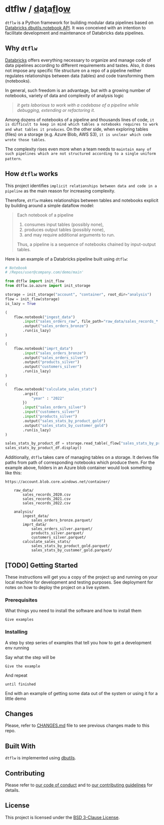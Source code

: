 # dtflw / <ins>d</ins>a<ins>t</ins>a<ins>fl</ins>o<ins>w</ins>

`dtflw` is a Python framework for building modular data pipelines based on [Databricks dbutils.notebook API](https://docs.databricks.com/notebooks/notebook-workflows.html). It was conceived with an intention to facilitate development and maintenance of Databricks data pipelines.

## Why `dtflw`
[Databricks](https://docs.databricks.com/notebooks/index.html) offers everything necessary to organize and manage code of data pipelines according to different requirements and tastes. Also, it does not impose any specific file structure on a repo of a pipeline neither regulates relationships between data (tables) and code transforming them (notebooks).

In general, such freedom is an advantage, but with a growing number of notebooks, variety of data and complexity of analysis logic
>_it gets laborious to work with a codebase of a pipeline while debugging, extending or refactoring it._

Among dozens of notebooks of a pipeline and thousands lines of code, `it is difficult to keep in mind which tables a notebooks requires to work and what tables it produces`. On the other side, when exploring tables (files) on a storage (e.g. Azure Blob, AWS S3), `it is unclear which code wrote those tables`.

The complexity rises even more when a team needs to `maintain many of such pipelines which are not structured according to a single uniform pattern`.

## How `dtflw` works
This project identifies `implicit relationships between data and code in a pipeline` as the main reason for increasing complexity.

Therefore, `dtflw` makes relationships between tables and notebooks explicit by building around a simple dataflow model:
> Each notebook of a pipeline
> 1. consumes input tables (possibly none), 
> 2. produces output tables (possibly none),
> 3. and may require additional arguments to run.  
>
> Thus, a pipeline is a sequence of notebooks chained by input-output tables.

Here is an example of a Databricks pipeline built using `dtflw`:

```python
# Notebook 
# /Repos/user@company.com/demo/main'

from dtflw import init_flow
from dtflw.io.azure import init_storage

storage = init_storage("account", "container", root_dir="analysis")
flow = init_flow(storage)
is_lazy = True

(
    flow.notebook("ingest_data")
        .input("sales_orders_raw", file_path="raw_data/sales_records_*.csv")
        .output("sales_orders_bronze")
        .run(is_lazy)
)

(
    flow.notebook("imprt_data")
        .input("sales_orders_bronze")
        .output("sales_orders_silver")
        .output("products_silver")
        .output("customers_silver")
        .run(is_lazy)
)

(
    flow.notebook("calculate_sales_stats")
        .args({
            "year" : "2022"
        })
        .input("sales_orders_silver")
        .input("customers_silver")
        .input("products_silver")
        .output("sales_stats_by_product_gold")
        .output("sales_stats_by_customer_gold")
        .run(is_lazy)
)

sales_stats_by_product_df = storage.read_table(_flow["sales_stats_by_product_gold"])
sales_stats_by_product_df.display()
```

Additionally, `dtflw` takes care of managing tables on a storage. It derives file paths from path of corresponding notebooks which produce them. For the example above, folders in an Azure blob container would look something like this:
```
https://account.blob.core.windows.net/container/

    raw_data/
        sales_records_2020.csv
        sales_records_2021.csv
        sales_records_2022.csv

    analysis/
        ingest_data/
            sales_orders_bronze.parquet/
        imprt_data/
            sales_orders_silver.parquet/
            products_silver.parquet/
            customers_silver.parquet/
        calculate_sales_stats/
            sales_stats_by_product_gold.parquet/
            sales_stats_by_customer_gold.parquet/
```

## [TODO] Getting Started

These instructions will get you a copy of the project up and running on your local machine for development and testing purposes. See deployment for notes on how to deploy the project on a live system.

### Prerequisites

What things you need to install the software and how to install them

```
Give examples
```

### Installing

A step by step series of examples that tell you how to get a development env running

Say what the step will be

```
Give the example
```

And repeat

```
until finished
```

End with an example of getting some data out of the system or using it for a little demo

## Changes

Please, refer to [CHANGES.md]() file to see previous changes made to this repo.

## Built With

`dtflw` is implemented using [dbutils](https://docs.databricks.com/dev-tools/databricks-utils.html).

## Contributing

Please refer to [our code of conduct](CODE_OF_CONDUCT.md) and to [our contributing guidelines](CONTRIBUTING.md) for details.

## License

This project is licensed under the [BSD 3-Clause License](LICENSE).
